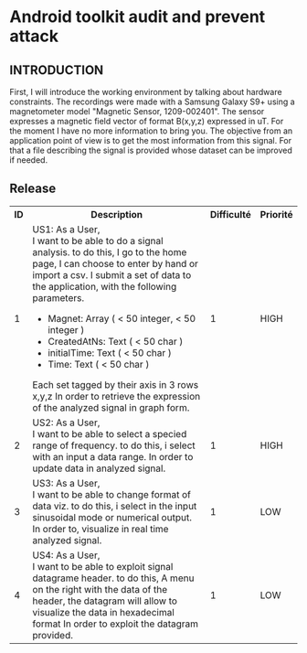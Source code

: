 # Android toolkit audit and prevent attack

## INTRODUCTION

First, I will introduce the working environment by talking about hardware constraints.
The recordings were made with a Samsung Galaxy S9+ using a magnetometer model "Magnetic Sensor, 1209-002401". The sensor expresses a magnetic field vector of format B(x,y,z) expressed in uT. For the moment I have no more information to bring you.
The objective from an application point of view is to get the most information from this signal. For that a file describing the signal is provided whose dataset can be improved if needed.

## Release

<table>
    <tbody>
        <tr>
        <th>ID</th>
        <th>Description</th>
        <th>Difficulté</th>
        <th>Priorité</th>
        </tr>
        <tr>
          <td>1</td>
          <td> 
            US1: As a User,<br>
            I want to be able to do a signal analysis.
            to do this, I go to the home page, I can choose to enter by hand or import a csv.
            I submit a set of data to the application, with the following parameters.
            <ul>
              <li> Magnet: Array ( < 50 integer, < 50 integer ) </li>
              <li> CreatedAtNs: Text ( < 50 char ) </li>
              <li> initialTime: Text ( < 50 char ) </li>
              <li> Time: Text ( < 50 char ) </li>
            </ul>
            Each set tagged by their axis in 3 rows x,y,z
            In order to retrieve the expression of the analyzed signal in graph form. 
          </td>
          <td>1</td>
          <td>HIGH</td>
        </tr>
        <tr>
          <td>2</td>
          <td> 
            US2: As a User,<br>
            I want to be able to select a specied range of frequency.
            to do this, i select with an input a data range. 
            In order to update data in analyzed signal. 
          </td>
          <td>1</td>
          <td>HIGH</td>
        </tr>
        <tr>
          <td>3</td>
          <td> 
            US3: As a User,<br>
            I want to be able to change format of data viz.
            to do this, i select in the input sinusoidal mode or numerical output.
            In order to, visualize in real time analyzed signal. 
          </td>
          <td>1</td>
          <td>LOW</td>
        </tr>
        <tr>
          <td>4</td>
          <td> 
            US4: As a User,<br>
            I want to be able to exploit signal datagrame header.
            to do this, A menu on the right with the data of the header,
            the datagram will allow to visualize the data in hexadecimal format
            In order to exploit the datagram provided.
          </td>
          <td>1</td>
          <td>LOW</td>
        </tr>
    </tbody>
</table>


